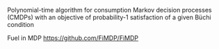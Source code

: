 Polynomial-time algorithm for consumption Markov decision processes (CMDPs) with an objective of probability-1 satisfaction of a given Büchi condition

Fuel in MDP
https://github.com/FiMDP/FiMDP
